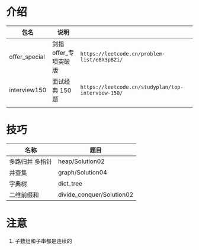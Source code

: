 # 介绍
|包名|说明||
|---|---|---|
|offer_special|剑指offer_专项突破版|`https://leetcode.cn/problem-list/e8X3pBZi/`|
|interview150|面试经典 150 题|`https://leetcode.cn/studyplan/top-interview-150/`|
|||

# 技巧

|名称|题目|
|---|---|
|多路归并 多指针|heap/Solution02|
|并查集|graph/Solution04|
|字典树|dict_tree|
|二维前缀和|divide_conquer/Solution02|

# 注意
1. 子数组和子串都是连续的